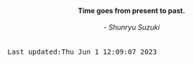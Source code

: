 
<div align="center"><b><span>Time goes from present to past.</span></b><br><br><i> - Shunryu Suzuki</i></div>
<br><br><kbd>Last updated:Thu Jun  1 12:09:07 2023</kbd>